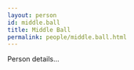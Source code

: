 ```yaml
---
layout: person
id: middle.ball
title: Middle Ball
permalink: people/middle.ball.html
---
```


Person details...